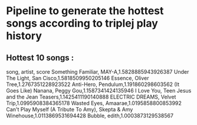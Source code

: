 # Pipeline to generate the hottest songs according to triplej play history

## Hottest 10 songs :
song, artist, score 
Something Familiar, MAY-A,1.5828885943926387 
Under The Light, San Cisco,1.5818509950205146 
Essence, Oliver Tree,1.2767351228923522 
Anti-Hero, Pendulum,1.191860298603562 
(It Goes Like) Nanana, Peggy Gou,1.1587341424135946 
I Love You, Teen Jesus and the Jean Teasers,1.1425411190140888 
ELECTRIC DREAMS, Velvet Trip,1.0995908384365178 
Wasted Eyes, Amaarae,1.0195858800853992 
Can't Play Myself (A Tribute To Amy), Skepta & Amy Winehouse,1.0113869531694428 
Bubble, edith,1.0003873129538567 
